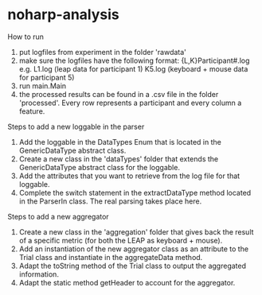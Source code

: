 noharp-analysis
===============
How to run
1. put logfiles from experiment in the folder 'rawdata'
2. make sure the logfiles have the following format: {L,K}Participant#.log e.g. L1.log (leap data for participant 1) K5.log (keyboard + mouse data for participant 5)
3. run main.Main
4. the processed results can be found in a .csv file in the folder 'processed'. Every row represents a participant and every column a feature. 

Steps to add a new loggable in the parser
1. Add the loggable in the DataTypes Enum that is located in the GenericDataType abstract class.
2. Create a new class in the 'dataTypes' folder that extends the GenericDataType abstract class for the loggable.
3. Add the attributes that you want to retrieve from the log file for that loggable.
4. Complete the switch statement in the extractDataType method located in the ParserIn class. The real parsing takes place here. 

Steps to add a new aggregator
1. Create a new class in the 'aggregation' folder that gives back the result of a specific metric (for both the LEAP as keyboard + mouse).
2. Add an instantiation of the new aggregator class as an attribute to the Trial class and instantiate in the aggregateData method.
3. Adapt the toString method of the Trial class to output the aggregated information.
4. Adapt the static method getHeader to account for the aggregator.
